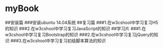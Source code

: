 # myBook
##安装篇
###安装ubuntu 14.04系统
##复习篇
###1.在w3cshool中学习复习H5的知识
###2.在w3cshool中学习复习JavaScript的知识
##学习片
###1.在w3cshool中学习复习Bootstrap的知识
###2.在w3cshool中学习复习jQuery的知识
###3.在w3cshool中学习复习初级脚本算法的知识

